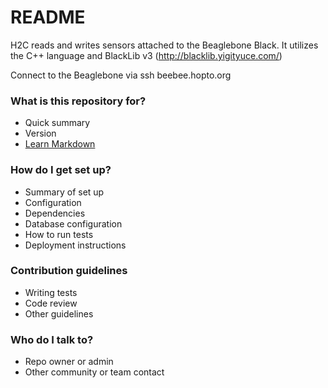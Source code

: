 # README #

H2C reads and writes sensors attached to the Beaglebone Black.
It utilizes the C++ language and BlackLib v3 (http://blacklib.yigityuce.com/)

Connect to the Beaglebone via
ssh beebee.hopto.org

### What is this repository for? ###

* Quick summary
* Version
* [Learn Markdown](https://bitbucket.org/tutorials/markdowndemo)

### How do I get set up? ###

* Summary of set up
* Configuration
* Dependencies
* Database configuration
* How to run tests
* Deployment instructions

### Contribution guidelines ###

* Writing tests
* Code review
* Other guidelines

### Who do I talk to? ###

* Repo owner or admin
* Other community or team contact